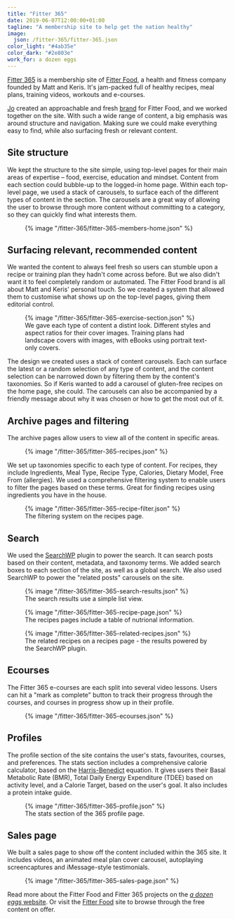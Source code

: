 ```yaml
---
title: "Fitter 365"
date: 2019-06-07T12:00:00+01:00
tagline: "A membership site to help get the nation healthy"
image:
  json: /fitter-365/fitter-365.json
color_light: "#4ab35e"
color_dark: "#2e803e"
work_for: a dozen eggs
---
```


[Fitter 365][1] is a membership site of [Fitter Food][2], a health and fitness company founded by Matt and Keris. It's jam-packed full of healthy recipes, meal plans, training videos, workouts and e-courses.

[Jo][3] created an approachable and fresh [brand][4] for Fitter Food, and we worked together on the site. With such a wide range of content, a big emphasis was around structure and navigation. Making sure we could make everything easy to find, while also surfacing fresh or relevant content.

## Site structure

We kept the structure to the site simple, using top-level pages for their main areas of expertise – food, exercise, education and mindset. Content from each section could bubble-up to the logged-in home page. Within each top-level page, we used a stack of carousels, to surface each of the different types of content in the section. The carousels are a great way of allowing the user to browse through more content without committing to a category, so they can quickly find what interests them.

<figure>
  <div class="c-image-background u-rounded">
    {% image "/fitter-365/fitter-365-members-home.json" %}
  </div>
</figure>

## Surfacing relevant, recommended content

We wanted the content to always feel fresh so users can stumble upon a recipe or training plan they hadn't come across before. But we also didn't want it to feel completely random or automated. The Fitter Food brand is all about Matt and Keris' personal touch. So we created a system that allowed them to customise what shows up on the top-level pages, giving them editorial control.

<figure>
  <div class="c-image-background u-rounded">
    {% image "/fitter-365/fitter-365-exercise-section.json" %}
  </div>
  <figcaption>
    We gave each type of content a distint look. Different styles and aspect ratios for their cover images. Training plans had landscape covers with images, with eBooks using portrait text-only covers.
  </figcaption>
</figure>

The design we created uses a stack of content carousels. Each can surface the latest or a random selection of any type of content, and the content selection can be narrowed down by filtering them by the content's taxonomies. So if Keris wanted to add a carousel of gluten-free recipes on the home page, she could. The carousels can also be accompanied by a friendly message about why it was chosen or how to get the most out of it.

## Archive pages and filtering

The archive pages allow users to view all of the content in specific areas.

<figure>
  <div class="c-image-background u-rounded">
    {% image "/fitter-365/fitter-365-recipes.json" %}
  </div>
</figure>


We set up taxonomies specific to each type of content. For recipes, they include Ingredients, Meal Type, Recipe Type, Calories, Dietary Model, Free From (allergies). We used a comprehensive filtering system to enable users to filter the pages based on these terms. Great for finding recipes using ingredients you have in the house.

<figure>
  <div class="c-image-background u-rounded">
    {% image "/fitter-365/fitter-365-recipe-filter.json" %}
  </div>
  <figcaption>
    The filtering system on the recipes page.
  </figcaption>
</figure>

## Search

We used the [SearchWP][5] plugin to power the search. It can search posts based on their content, metadata, and taxonomy terms. We added search boxes to each section of the site, as well as a global search. We also used SearchWP to power the "related posts" carousels on the site.

<figure>
  <div class="c-image-background u-rounded">
    {% image "/fitter-365/fitter-365-search-results.json" %}
  </div>
  <figcaption>
    The search results use a simple list view.
  </figcaption>
</figure>

<figure>
  <div class="c-image-background u-rounded">
    {% image "/fitter-365/fitter-365-recipe-page.json" %}
  </div>
  <figcaption>
    The recipes pages include a table of nutrional information.
  </figcaption>
</figure>

<figure>
  <div class="c-image-background u-rounded">
    {% image "/fitter-365/fitter-365-related-recipes.json" %}
  </div>
  <figcaption>
    The related recipes on a recipes page - the results powered by the SearchWP plugin.
  </figcaption>
</figure>

## Ecourses

The Fitter 365 e-courses are each split into several video lessons. Users can hit a "mark as complete" button to track their progress through the courses, and courses in progress show up in their profile.

<figure>
  <div class="c-image-background u-rounded">
    {% image "/fitter-365/fitter-365-ecourses.json" %}
  </div>
</figure>

## Profiles

The profile section of the site contains the user's stats, favourites, courses, and preferences. The stats section includes a comprehensive calorie calculator, based on the [Harris-Benedict][6] equation. It gives users their Basal Metabolic Rate (BMR), Total Daily Energy Expenditure (TDEE) based on activity level, and a Calorie Target, based on the user's goal. It also includes a protein intake guide.

<figure>
  <div class="c-image-background u-rounded">
    {% image "/fitter-365/fitter-365-profile.json" %}
  </div>
  <figcaption>
    The stats section of the 365 profile page.
  </figcaption>
</figure>

## Sales page

We built a sales page to show off the content included within the 365 site. It includes videos, an animated meal plan cover carousel, autoplaying screencaptures and iMessage-style testimonials.

<figure>
  <div class="c-image-background u-rounded">
    {% image "/fitter-365/fitter-365-sales-page.json" %}
  </div>
</figure>

Read more about the Fitter Food and Fitter 365 projects on the [_a dozen eggs_ website][3]. Or visit the [Fitter Food][2] site to browse through the free content on offer.

[1]: https://fitter365.com/ "Fitter 365"
[2]: https://fitterfood.com/ "Fitter Food"
[3]: https://www.adozeneggs.co.uk/insights/author/jo/ "Jo Wdowiak"
[4]: https://www.adozeneggs.co.uk/portfolio/project/fitter-food/ "Fitter Food on the a dozen eggs website"
[5]: https://searchwp.com/ "Search WP"
[6]: https://en.wikipedia.org/wiki/Harris%E2%80%93Benedict_equation "Harris Benedict equation"
